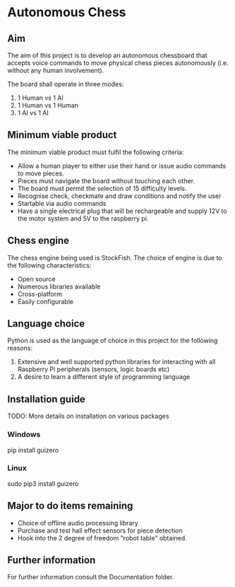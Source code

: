 # Autonomous Chess
## Aim
The aim of this project is to develop an autonomous chessboard that accepts voice commands to move physical chess pieces autonomously (i.e. without any human involvement).

The board shall operate in three modes:
1) 1 Human vs 1 AI
2) 1 Human vs 1 Human 
3) 1 AI vs 1 AI

## Minimum viable product
The minimum viable product must fulfil the following criteria:
- 	Allow a human player to either use their hand or issue audio commands to move pieces.
- 	Pieces must navigate the board without touching each other.
-	The board must permit the selection of 15 difficulty levels.
-	Recognise check, checkmate and draw conditions and notify the user
-	Startable via audio commands
-	Have a single electrical plug that will be rechargeable and supply 12V to the motor system and 5V to the raspberry pi.

## Chess engine 
The chess engine being used is StockFish. The choice of engine is due to the following characteristics:
-	Open source	
-	Numerous libraries available
-	Cross-platform
-	Easily configurable

## Language choice
Python is used as the language of choice in this project for the following reasons:
1) Extensive and well supported python libraries for interacting with all Raspberry Pi peripherals (sensors, logic boards etc)
2) A desire to learn a different style of programming language

## Installation guide
TODO: More details on installation on various packages
### Windows 
pip install guizero

### Linux

sudo pip3 install guizero

## Major to do items remaining
- Choice of offline audio processing library
- Purchase and test hall effect sensors for piece detection
- Hook into the 2 degree of freedom "robot table" obtained.

## Further information
For further information consult the Documentation folder.

